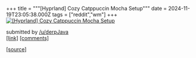 +++
title = """[Hyprland] Cozy Catppuccin Mocha Setup"""
date = 2024-11-19T23:05:38.000Z
tags = ["reddit","wm"]
+++
[![[Hyprland] Cozy Catppuccin Mocha Setup](https://external-preview.redd.it/0HgJMcIfE0cb-mkz73drObjnl2-SnKtBAO6xDcJ-lC4.png?width=640&crop=smart&auto=webp&s=238ee063ed53cba10753f91aeee3cc24d2e0985f "[Hyprland] Cozy Catppuccin Mocha Setup")](https://www.reddit.com/r/unixporn/comments/1gvarmu/hyprland_cozy_catppuccin_mocha_setup/)

submitted by [/u/derpJava](https://www.reddit.com/user/derpJava)  
[\[link\]](https://github.com/Voxi0/NixDots/blob/main/assets/desktop.png?raw=true) [\[comments\]](https://www.reddit.com/r/unixporn/comments/1gvarmu/hyprland_cozy_catppuccin_mocha_setup/)

[[source]](https://www.reddit.com/r/unixporn/comments/1gvarmu/hyprland_cozy_catppuccin_mocha_setup/)
